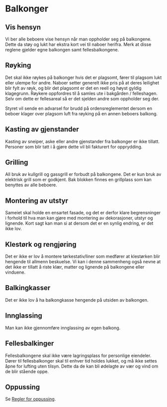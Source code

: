 # Balkonger

## Vis hensyn

Vi ber alle beboere vise hensyn når man oppholder seg på balkongene. Dette da støy og lukt har ekstra kort vei til naboer herifra. Merk at disse reglene gjelder egne balkongen samt fellesbalkongene.

## Røyking

Det skal ikke røykes på balkonger hvis det er plagsomt, fører til plagsom lukt eller ulempe for andre. Naboer setter generelt ikke pris på at deres leilighet blir fylt av røyk, og blir det plagsomt er det en reell og høyst gyldig klagegrunn. Røykere oppfordres til å samles ute i bakgården / felleshagen. Selv om dette er fellesareal så er det sjelden andre som oppholder seg der.

Styret vil sende en advarsel for brudd på ordensreglementet dersom en beboer klager over plagsom luft fra røyking på en annen beboers balkong.

## Kasting av gjenstander

Kasting av sneiper, aske eller andre gjenstander fra balkonger er ikke tillatt. Personer som blir tatt i å gjøre dette vil bli fakturert for opprydding.

## Grilling

All bruk av kullgrill og gassgrill er forbudt på balkongene. Det er kun bruk av elektrisk grill som er godkjent. Bak blokken finnes en grillplass som kan benyttes av alle beboere.

## Montering av utstyr

Sameiet skal holde en ensartet fasade, og det er derfor klare begrensninger i forhold til hva man kan gjøre med montering av dekorasjoner, utstyr og lignende. Kort sagt kan man si at dersom det er en synlig endring, er det ikke lov.

## Klestørk og rengjøring

Det er ikke er lov å montere tørkestativ/liner som medfører at klestørken blir hengende til allmenn beskuelse. Vi kan i denne sammenheng også nevne at det ikke er tillatt å riste klær, matter og lignende på balkongene eller vinduene.

## Balkingkasser

Det er ikke lov å ha balkongkasse hengende på utsiden av balkongen.

## Innglassing

Man kan ikke gjennomføre innglassing av egen balkong.

## Fellesbalkinger

Fellesbalkongene skal ikke være lagringsplass for personlige eiendeler. Dører til fellesbalkonger skal til enhver tid holdes lukket, og må ikke settes åpne for lufting uten tilsyn. Dette da de kan bli ødelagte av vær og vind om de blir stående oppe.

## Oppussing

Se [Regler for oppussing](/nyttig/oppussing/).

